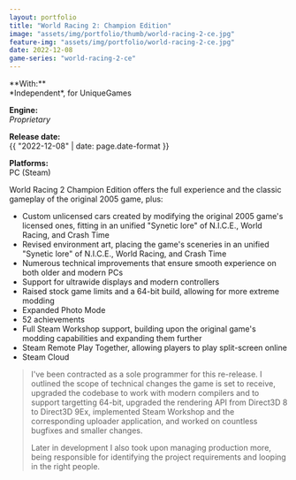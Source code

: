 ```yaml
---
layout: portfolio
title: "World Racing 2: Champion Edition"
image: "assets/img/portfolio/thumb/world-racing-2-ce.jpg"
feature-img: "assets/img/portfolio/world-racing-2-ce.jpg"
date: 2022-12-08
game-series: "world-racing-2-ce"
---
```

<div class="portfolio-page-right" markdown="1">
**With:**<br>*Independent*, for UniqueGames

**Engine:**<br>*Proprietary*

**Release date:**<br>{{ "2022-12-08" | date: page.date-format }}

**Platforms:**<br>PC (Steam)
</div>
<div class="portfolio-page-left" markdown="1">
World Racing 2 Champion Edition offers the full experience and the classic gameplay of the original 2005 game, plus:

* Custom unlicensed cars created by modifying the original 2005 game's licensed ones, fitting in an unified "Synetic lore" of N.I.C.E., World Racing, and Crash Time
* Revised environment art, placing the game's sceneries in an unified "Synetic lore" of N.I.C.E., World Racing, and Crash Time
* Numerous technical improvements that ensure smooth experience on both older and modern PCs
* Support for ultrawide displays and modern controllers
* Raised stock game limits and a 64-bit build, allowing for more extreme modding
* Expanded Photo Mode
* 52 achievements
* Full Steam Workshop support, building upon the original game's modding capabilities and expanding them further
* Steam Remote Play Together, allowing players to play split-screen online
* Steam Cloud

> I've been contracted as a sole programmer for this re-release. I outlined the scope of technical changes
> the game is set to receive, upgraded the codebase to work with modern compilers and to support targetting 64-bit,
> upgraded the rendering API from Direct3D 8 to Direct3D 9Ex, implemented Steam Workshop and the corresponding uploader application,
> and worked on countless bugfixes and smaller changes.
>
> Later in development I also took upon managing production more, being responsible for identifying the project requirements
> and looping in the right people.
</div>